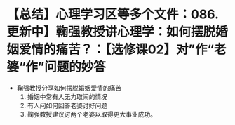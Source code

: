 # 【总结】心理学习区等多个文件：086.更新中】鞠强教授讲心理学：如何摆脱婚姻爱情的痛苦？：【选修课02】对”作“老婆“作”问题的妙答

-   鞠强教授分享如何摆脱婚姻爱情的痛苦
    1.  婚姻中常有人无力取闹的情况
    2.  有人问如何回答老婆讨好问题
    3.  鞠强教授建议讨两个老婆以取得更大事业成功。